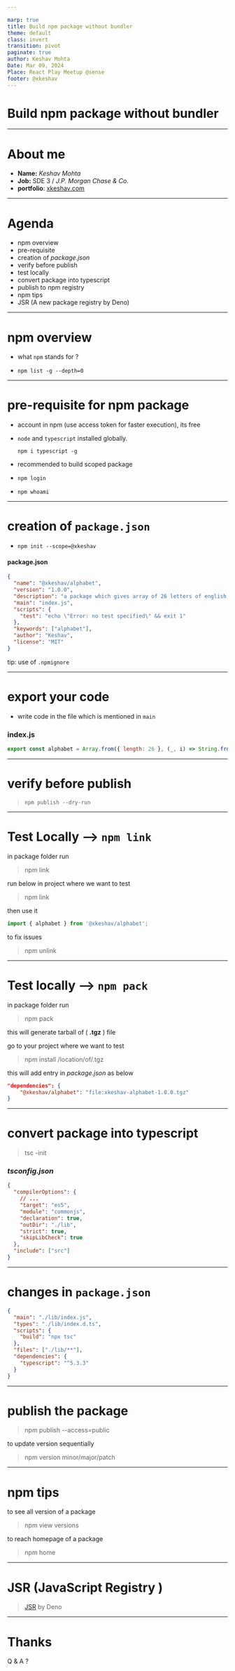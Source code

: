```yaml
---

marp: true
title: Build npm package without bundler
theme: default
class: invert
transition: pivot
paginate: true
author: Keshav Mohta
Date: Mar 09, 2024
Place: React Play Meetup @sense 
footer: @xkeshav
---
```


<!-- markdownlint-disable-file MD001 MD041 MD025 -->

<style>
footer {
 color: mediumseagreen;
 font-size: 0.75rem;
 font-style: italic;
}

footer::first-letter {
  color: #334455;
}
</style>

<!-- _backgroundColor: whitesmoke -->
<!--  _paginate: skip -->
<!-- _class: lead  -->

# Build npm package without bundler

---

# About me

- **Name:** _Keshav Mohta_
- **Job:** SDE 3 / _J.P. Morgan Chase & Co._
- **portfolio**: [xkeshav.com](https://xkeshav.com)

---

# Agenda

- npm overview
- pre-requisite
- creation of _package.json_
- verify before publish
- test locally
- convert package into typescript
- publish to npm registry
- npm tips
- JSR (A new package registry by Deno)

---

# npm overview

- what `npm` stands for ?
<!--- https://github.com/npm/npm/commit/9c0b24898b782e2bf43073bb1d836bbe67b339b3 -->
- `npm list -g --depth=0`

---

# pre-requisite for npm package

- account in npm (use access token for faster execution), its free
- `node` and `typescript` installed globally.

  `npm i typescript -g`

- recommended to build scoped package

- `npm login`
- `npm whoami`

---

# creation of `package.json`

- `npm init --scope=@xkeshav`

#### package.json

```json
{
  "name": "@xkeshav/alphabet",
  "version": "1.0.0",
  "description": "a package which gives array of 26 letters of english alphabet in capital case",
  "main": "index.js",
  "scripts": {
    "test": "echo \"Error: no test specified\" && exit 1"
  },
  "keywords": ["alphabet"],
  "author": "Keshav",
  "license": "MIT"
}
```

tip: use of `.npmignore`

---

# export your code

- write code in the file which is mentioned in `main`

### index.js

```js
export const alphabet = Array.from({ length: 26 }, (_, i) => String.fromCharCode(65 + i));
```

---

# verify before publish

> `npm publish --dry-run`

---

# Test Locally --> `npm link`

in package folder run

> npm link

run below in project where we want to test

> npm link <pkg-name>

then use it

```js
import { alphabet } from '@xkeshav/alphabet';
```

to fix issues

> npm unlink <pkg-name>

---

# Test locally --> `npm pack`

in package folder run

> npm pack

this will generate tarball of ( **<package-name>.tgz** ) file

go to your project where we want to test

> npm install /location/of/<package-file-name>.tgz

this will add entry in _package.json_ as below

```json
"dependencies": {
    "@xkeshav/alphabet": "file:xkeshav-alphabet-1.0.0.tgz"
}
```

---

# convert package into typescript

> tsc -init

### _tsconfig.json_

```json
{
  "compilerOptions": {
    // ...
    "target": "es5",
    "module": "commonjs",
    "declaration": true,
    "outDir": "./lib",
    "strict": true,
    "skipLibCheck": true
  },
  "include": ["src"]
}
```

---

# changes in `package.json`

```json
{
  "main": "./lib/index.js",
  "types": "./lib/index.d.ts",
  "scripts": {
    "build": "npx tsc"
  },
  "files": ["./lib/**"],
  "dependencies": {
    "typescript": "^5.3.3"
  }
}
```

---

# publish the package

> npm publish --access=public

to update version sequentially

> npm version minor/major/patch

---

# npm tips

to see all version of a package

> npm view <pkg> versions

to reach homepage of a package

> npm home <pkg>

---

# JSR (JavaScript Registry )

> [JSR](https://jsr.io) by Deno

---

# Thanks

Q & A ?
